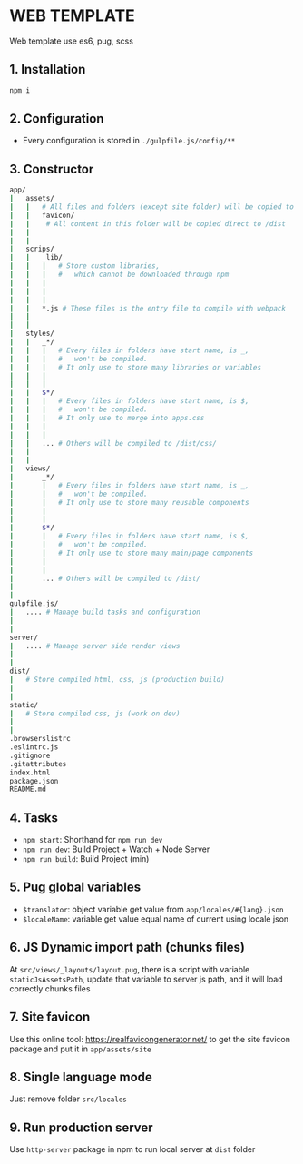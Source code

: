 WEB TEMPLATE
===================

Web template use es6, pug, scss

## 1. Installation
```bash
npm i
```

## 2. Configuration
- Every configuration is stored in `./gulpfile.js/config/**`

## 3. Constructor
```bash
app/
|   assets/
|   |   # All files and folders (except site folder) will be copied to /dist
|   |   favicon/
|   |    # All content in this folder will be copied direct to /dist
|   |
|   |
|   scrips/
|   |   _lib/
|   |   |   # Store custom libraries,
|   |   |   #   which cannot be downloaded through npm
|   |   |
|   |   |
|   |   |
|   |   *.js # These files is the entry file to compile with webpack
|   |
|   |
|   styles/
|   |   _*/
|   |   |   # Every files in folders have start name, is _,
|   |   |   #   won't be compiled.
|   |   |   # It only use to store many libraries or variables
|   |   |
|   |   |
|   |   $*/
|   |   |   # Every files in folders have start name, is $,
|   |   |   #   won't be compiled.
|   |   |   # It only use to merge into apps.css
|   |   |
|   |   |
|   |   ... # Others will be compiled to /dist/css/
|   |
|   |
|   views/
|       _*/
|       |   # Every files in folders have start name, is _,
|       |   #   won't be compiled.
|       |   # It only use to store many reusable components
|       |
|       |
|       $*/
|       |   # Every files in folders have start name, is $,
|       |   #   won't be compiled.
|       |   # It only use to store many main/page components
|       |
|       |
|       ... # Others will be compiled to /dist/
|
|
gulpfile.js/
|   .... # Manage build tasks and configuration
|
|
server/
|   .... # Manage server side render views
|
|
dist/
|   # Store compiled html, css, js (production build)
|
|
static/
|   # Store compiled css, js (work on dev)
|
|
.browserslistrc
.eslintrc.js
.gitignore
.gitattributes
index.html
package.json
README.md
```


## 4. Tasks
- `npm start`: Shorthand for `npm run dev`
- `npm run dev`: Build Project + Watch + Node Server
- `npm run build`: Build Project (min)


## 5. Pug global variables
- `$translator`: object variable get value from `app/locales/#{lang}.json`
- `$localeName`: variable get value equal name of current using locale json


## 6. JS Dynamic import path (chunks files)
At `src/views/_layouts/layout.pug`, there is a script with variable `staticJsAssetsPath`, update that variable to server js path, and it will load correctly chunks files


## 7. Site favicon
Use this online tool: https://realfavicongenerator.net/ to get the site favicon package and put it in `app/assets/site`


## 8. Single language mode
Just remove folder `src/locales`


## 9. Run production server
Use `http-server` package in npm to run local server at `dist` folder
